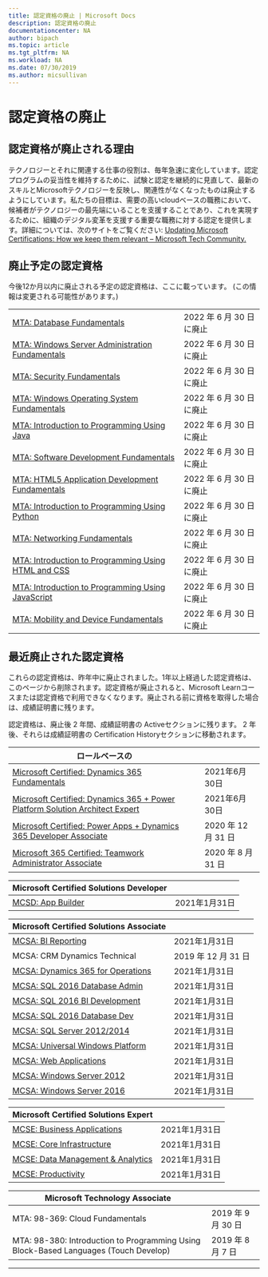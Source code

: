 ```yaml
---
title: 認定資格の廃止 | Microsoft Docs
description: 認定資格の廃止
documentationcenter: NA
author: bipach
ms.topic: article
ms.tgt_pltfrm: NA
ms.workload: NA
ms.date: 07/30/2019
ms.author: micsullivan
---
```

# 認定資格の廃止

## 認定資格が廃止される理由

テクノロジーとそれに関連する仕事の役割は、毎年急速に変化しています。認定プログラムの妥当性を維持するために、試験と認定を継続的に見直して、最新のスキルとMicrosoftテクノロジーを反映し、関連性がなくなったものは廃止するようにしています。私たちの目標は、需要の高いcloudベースの職務において、候補者がテクノロジーの最先端にいることを支援することであり、これを実現するために、組織のデジタル変革を支援する重要な職務に対する認定を提供します。詳細については、次のサイトをご覧ください: [Updating Microsoft Certifications: How we keep them relevant – Microsoft Tech Community.](https://techcommunity.microsoft.com/t5/microsoft-learn-blog/updating-microsoft-certifications-how-we-keep-them-relevant/ba-p/1469425)

## 廃止予定の認定資格

今後12か月以内に廃止される予定の認定資格は、ここに載っています。 (この情報は変更される可能性があります。)

|                                             |                    |
| ---------------------------------------------------------------------------------- | ------------------ |
| [MTA: Database Fundamentals](/learn/certifications/mta-database-fundamentals) | 2022 年 6 月 30 日に廃止 |
| [MTA: Windows Server Administration Fundamentals](/learn/certifications/mta-windows-server-administration-fundamentals) | 2022 年 6 月 30 日に廃止 |
| [MTA: Security Fundamentals](/learn/certifications/mta-security-fundamentals) | 2022 年 6 月 30 日に廃止 |
| [MTA: Windows Operating System Fundamentals](/learn/certifications/mta-windows-operating-system-fundamentals) | 2022 年 6 月 30 日に廃止 |
| [MTA: Introduction to Programming Using Java](/learn/certifications/mta-introduction-to-programming-using-java) | 2022 年 6 月 30 日に廃止 |
| [MTA: Software Development Fundamentals](/learn/certifications/mta-software-development-fundamentals) | 2022 年 6 月 30 日に廃止 |
| [MTA: HTML5 Application Development Fundamentals](/learn/certifications/mta-html5-application-development-fundamentals) | 2022 年 6 月 30 日に廃止 |
| [MTA: Introduction to Programming Using Python](/learn/certifications/mta-introduction-to-programming-using-python) | 2022 年 6 月 30 日に廃止 |
| [MTA: Networking Fundamentals](/learn/certifications/mta-networking-fundamentals) | 2022 年 6 月 30 日に廃止 |
| [MTA: Introduction to Programming Using HTML and CSS](/learn/certifications/mta-introduction-to-programming-using-html-and-css) | 2022 年 6 月 30 日に廃止 |
| [MTA: Introduction to Programming Using JavaScript](/learn/certifications/mta-introduction-to-programming-using-javascript) | 2022 年 6 月 30 日に廃止 |
| [MTA: Mobility and Device Fundamentals](/learn/certifications/mta-mobility-and-device-fundamentals) | 2022 年 6 月 30 日に廃止 |

## 最近廃止された認定資格

これらの認定資格は、昨年中に廃止されました。1年以上経過した認定資格は、このページから削除されます。認定資格が廃止されると、Microsoft Learnコースまたは認定資格で利用できなくなります。廃止される前に資格を取得した場合は、成績証明書に残ります。

認定資格は、廃止後 2 年間、成績証明書の Activeセクションに残ります。 2 年後、それらは成績証明書の Certification History​セクションに移動されます。

| ロールベースの                                                                         |                    |
| ---------------------------------------------------------------------------------- | ------------------ |
| [Microsoft Certified: Dynamics 365 Fundamentals](/learn/certifications/d365-fundamentals) |2021年6月30日 |
| [Microsoft Certified: Dynamics 365 + Power Platform Solution Architect Expert](/learn/certifications/power-apps-and-d365-solution-architect-expert) | 2021年6月30日|
| [Microsoft Certified: Power Apps + Dynamics 365 Developer Associate](/learn/certifications/power-apps-and-d365-developer-associate) | 2020 年 12 月 31 日 |
| [Microsoft 365 Certified: Teamwork Administrator Associate](/learn/certifications/m365-teamwork-administrator)              | 2020 年 8 月 31 日 |

| Microsoft Certified Solutions Developer                                            |                    |
| ---------------------------------------------------------------------------------- | ------------------ |
| [MCSD: App Builder](/learn/certifications/mcsd-app-builder-certification)          | 2021年1月31日 |

| Microsoft Certified Solutions Associate                                            |                    |
| ---------------------------------------------------------------------------------- | ------------------ |
| [MCSA: BI Reporting](/learn/certifications/mcsa-bi-reporting)                      | 2021年1月31日 |
| MCSA: CRM Dynamics Technical                                                                                                | 2019 年 12 月 31 日 |
| [MCSA: Dynamics 365 for Operations](/learn/certifications/mcsa-microsoft-dynamics-365-for-operations) | 2021年1月31日 |
| [MCSA: SQL 2016 Database Admin](/learn/certifications/mcsa-sql2016-database-administration-certification) | 2021年1月31日 |
| [MCSA: SQL 2016 BI Development](/learn/certifications/mcsa-sql2016-business-intelligence-certification) | 2021年1月31日 |
| [MCSA: SQL 2016 Database Dev](/learn/certifications/mcsa-sql2016-database-development-certification) | 2021年1月31日 |
| [MCSA: SQL Server 2012/2014](/learn/certifications/mcsa-sql-certification)         | 2021年1月31日 |
| [MCSA: Universal Windows Platform](/learn/certifications/mcsa-universal-windows-platform) | 2021年1月31日 |
| [MCSA: Web Applications](/learn/certifications/mcsa-web-applications-certification) | 2021年1月31日 |
| [MCSA: Windows Server 2012](/learn/certifications/mcsa-windows-server-certification) | 2021年1月31日 |
| [MCSA: Windows Server 2016](/learn/certifications/mcsa-windows-server-2016-certification) | 2021年1月31日 |

| Microsoft Certified Solutions Expert                                               |                    |
| ---------------------------------------------------------------------------------- | ------------------ |
| [MCSE: Business Applications](/learn/certifications/mcse-business-applications)    | 2021年1月31日 |
| [MCSE: Core Infrastructure](/learn/certifications/mcse-core-infrastructure)        | 2021年1月31日 |
| [MCSE: Data Management & Analytics](/learn/certifications/mcse-data-management-analytics) | 2021年1月31日 |
| [MCSE: Productivity](/learn/certifications/mcse-productivity-certification)        | 2021年1月31日 |

| Microsoft Technology Associate                                                     |                    |
| ---------------------------------------------------------------------------------- | ------------------ |
| MTA: 98-369: Cloud Fundamentals                                                                                             | 2019 年 9 月 30 日 |
| MTA: 98-380: Introduction to Programming Using Block-Based Languages (Touch Develop)                                        | 2019 年 8 月 7 日|
___
